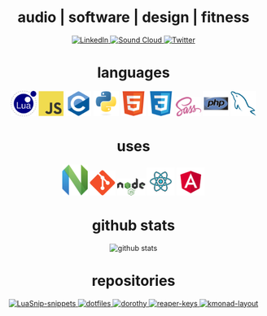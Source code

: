 <div align="center">
<h1 align="center">audio | software | design | fitness</h1>

<!-- TODO: readme center span svg -->
<!-- TODO: change font -->
<!-- TODO:  -->

<!-- how to custom badge:
https://dev.to/mlkrsrc/how-to-make-custom-badges-to-improve-your-markdown-documents-460k
https://www.makeuseof.com/badges-that-will-supercharge-your-github-repository/
-->

<!-- mollweide / moll.weide / mo.ll / moll.w -->
<!-- <div align="center"> -->
[ ![LinkedIn](https://img.shields.io/badge/linkedin-%230077B5.svg?style=for-the-badge&logo=linkedin&logoColor=white) ](https://www.linkedin.com/in/hjalmar-jakobsson-35912950/)
[ ![Sound Cloud](https://img.shields.io/badge/sound%20cloud-FF5500?style=for-the-badge&logo=soundcloud&logoColor=white) ](https://soundcloud.com/hjalmarjakobsson)
[ ![Twitter](https://img.shields.io/badge/molleweide-%231DA1F2.svg?style=for-the-badge&logo=Twitter&logoColor=white) ](https://twitter.com/molleweide)
<!-- </div> -->
<!-- cockos forum -->
<!-- ardour forum -->

<h1 align="center">languages</h1>

<p  alignt="center">
<span>
<img src = 'https://github.com/molleweide/molleweide/blob/molleweide/images/lua.svg' width='50'/> 
<img src = 'https://github.com/molleweide/molleweide/blob/molleweide/images/js.svg' width='50'/> 
<img src = 'https://github.com/molleweide/molleweide/blob/molleweide/images/c.svg' width='50'/> 
<img src = 'https://github.com/molleweide/molleweide/blob/molleweide/images/python.svg' height='50'/>  
<img src = 'https://github.com/molleweide/molleweide/blob/molleweide/images/html.svg' width='50'/> 
<img src = 'https://github.com/molleweide/molleweide/blob/molleweide/images/css.svg' width='50'/> 
<img src = 'https://github.com/molleweide/molleweide/blob/molleweide/images/sass.svg' width='50'/> 
<!-- TODO: haskell -->
<!-- <img src = 'https://github.com/molleweide/molleweide/blob/molleweide/images/bootstrap.svg' width='55'/>  -->
<!-- <img src = 'https://github.com/molleweide/molleweide/blob/molleweide/images/dart.svg' width='55'/>  -->
<img src = 'https://github.com/molleweide/molleweide/blob/molleweide/images/php.svg' width='50'/>
<img src = 'https://github.com/molleweide/molleweide/blob/molleweide/images/sql.svg' width='50'/> 
<!-- <img src = 'https://github.com/molleweide/molleweide/blob/molleweide/images/cpp.svg' width='50'/>  -->
</span>
</p>

<h1 align="center">uses</h1>

<p alignt="center">
<span>
<img src = 'https://github.com/molleweide/molleweide/blob/molleweide/images/nvim.svg' width='50'/> 
<!-- TODO: neorg -->
<img src = 'https://github.com/molleweide/molleweide/blob/molleweide/images/git.svg' width='50'/> 
<img src = 'https://github.com/molleweide/molleweide/blob/molleweide/images/nodejs.svg' width='55'/> 
<img src = 'https://github.com/molleweide/molleweide/blob/molleweide/images/react.svg' width='55'/>
<img src = 'https://github.com/molleweide/molleweide/blob/molleweide/images/angular.svg' width='55'/>
<!-- TODO: remix -->
<!-- TODO: kmonad -->
<!-- TODO: qmk -->
<!-- <img src = 'https://github.com/molleweide/molleweide/blob/molleweide/images/pycharm.svg' width='50'/>  -->
<!-- <img src = 'https://github.com/molleweide/molleweide/blob/molleweide/images/flutter-logo.svg' width='50'/>  -->
<!-- <img src = 'https://github.com/molleweide/molleweide/blob/molleweide/images/django.svg' height='50'/>  -->
<!-- <img src = 'https://github.com/molleweide/molleweide/blob/molleweide/images/flask.png' width='50'/>  -->
</span>
</p>

<!-- cockos reaper -->
<!-- qmk -->
<!-- kmonad -->
</span>

<!-- # uses

<span>
</span> -->

<!-- TODO: -->
<!-- # apps -->
<!-- pitch-machine -->

# github stats

![github stats](https://github-readme-stats.vercel.app/api?username=molleweide&show_icons=true&hide=[%22issues%22])

# repositories

<!-- dotfiles
wmx
rvim
kmonad_run
moll-snippets.nvim -->

<!-- dorothy -->
<!-- <details> -->
<!-- <summary>repositories..</summary> -->

<a href="https://github.com/molleweide/LuaSnip-snippets.nvim">
<img alt="LuaSnip-snippets" src="https://github-readme-stats.vercel.app/api/pin/?username=molleweide&repo=LuaSnip-snippets.nvim&show_owner=true" />
</a>

<a href="https://github.com/molleweide/dotfiles">
<img alt="dotfiles" src="https://github-readme-stats.vercel.app/api/pin/?username=molleweide&repo=dotfiles&show_owner=true" />
</a>

<a href="https://github.com/bevry/dorothy">
<img alt="dorothy" src="https://github-readme-stats.vercel.app/api/pin/?username=bevry&repo=dorothy&show_owner=true" />
</a>

<a href="https://github.com/molleweide/reaper-keys">
<img alt="reaper-keys" src="https://github-readme-stats.vercel.app/api/pin/?username=molleweide&repo=reaper-keys&show_owner=true" />
</a>

<a href="https://github.com/molleweide/kmonad-layout">
<img alt="kmonad-layout" src="https://github-readme-stats.vercel.app/api/pin/?username=molleweide&repo=kmonad-layout&show_owner=true" />
</a>



<!-- <a href="https://github.com/jaywcjlove/tsbb">
<img alt="tsbb" src="https://github-readme-stats.vercel.app/api/pin/?username=jaywcjlove&repo=tsbb" />
</a>
<a href="https://github.com/jaywcjlove/nginx-editor">
<img alt="nginx-editor" src="https://github-readme-stats.vercel.app/api/pin/?username=jaywcjlove&repo=nginx-editor" />
</a>
<a href="https://github.com/uiwjs/npm-unpkg">
<img alt="nginx-editor" src="https://github-readme-stats.vercel.app/api/pin/?username=uiwjs&repo=npm-unpkg" />
</a>
<a href="https://github.com/jaywcjlove/compile-less">
<img alt="compile-less" src="https://github-readme-stats.vercel.app/api/pin/?username=jaywcjlove&repo=compile-less" />
</a>
<a href="https://github.com/jaywcjlove/svgtofont">
<img alt="svgtofont" src="https://github-readme-stats.vercel.app/api/pin/?username=jaywcjlove&repo=svgtofont" />
</a>
<a href="https://github.com/jaywcjlove/mocker-api">
<img alt="mocker-api" src="https://github-readme-stats.vercel.app/api/pin/?username=jaywcjlove&repo=mocker-api" />
</a>
<a href="https://github.com/jaywcjlove/sgo">
<img alt="sgo" src="https://github-readme-stats.vercel.app/api/pin/?username=jaywcjlove&repo=sgo" />
</a>
<a href="https://github.com/uiwjs/react-native-alipay">
<img alt="@uiw/react-native-alipay" src="https://github-readme-stats.vercel.app/api/pin/?username=uiwjs&repo=react-native-alipay&show_owner=true" />
</a>
<a href="https://github.com/uiwjs/react-native-amap-geolocation">
<img alt="@uiw/react-native-amap-geolocation" src="https://github-readme-stats.vercel.app/api/pin/?username=uiwjs&repo=react-native-amap-geolocation&show_owner=true" />
</a>
<a href="https://github.com/uiwjs/react-baidu-map">
<img alt="@uiw/react-baidu-map" src="https://github-readme-stats.vercel.app/api/pin/?username=uiwjs&repo=react-baidu-map&show_owner=true" />
</a>
<a href="https://github.com/uiwjs/react-amap">
<img alt="@uiw/react-amap" src="https://github-readme-stats.vercel.app/api/pin/?username=uiwjs&repo=react-amap&show_owner=true" />
</a>
<a href="https://github.com/jaywcjlove/translater.js">
<img alt="translater.js" src="https://github-readme-stats.vercel.app/api/pin/?username=jaywcjlove&repo=translater.js" />
</a>
<a href="https://github.com/uiwjs/babel-plugin-transform-remove-imports">
<img alt="@uiw/babel-plugin-transform-remove-imports" src="https://github-readme-stats.vercel.app/api/pin/?username=uiwjs&repo=babel-plugin-transform-remove-imports&show_owner=true" />
</a>
<a href="https://github.com/uiwjs/react-md-editor">
<img alt="@uiw/react-md-editor" src="https://github-readme-stats.vercel.app/api/pin/?username=uiwjs&repo=react-md-editor&show_owner=true" />
</a>
<a href="https://github.com/uiwjs/province-city-china">
<img alt="province-city-china" src="https://github-readme-stats.vercel.app/api/pin/?username=uiwjs&repo=province-city-china&show_owner=true" />
</a>
<a href="https://github.com/jaywcjlove/store.js">
<img alt="store.js" src="https://github-readme-stats.vercel.app/api/pin/?username=jaywcjlove&repo=store.js" />
</a>
<a href="https://github.com/jaywcjlove/validator.js">
<img alt="validator.js" src="https://github-readme-stats.vercel.app/api/pin/?username=jaywcjlove&repo=validator.js" />
</a>
<a href="https://github.com/jaywcjlove/react-hotkeys">
<img alt="react-hotkeys" src="https://github-readme-stats.vercel.app/api/pin/?username=jaywcjlove&repo=react-hotkeys" />
</a>
<a href="https://github.com/jaywcjlove/docs">
<img alt="docs" src="https://github-readme-stats.vercel.app/api/pin/?username=jaywcjlove&repo=docs" />
</a>
<a href="https://github.com/jaywcjlove/nginx-tutorial">
<img alt="nginx-tutorial" src="https://github-readme-stats.vercel.app/api/pin/?username=jaywcjlove&repo=nginx-tutorial" />
</a>
<a href="https://github.com/jaywcjlove/mysql-tutorial">
<img alt="mysql-tutorial" src="https://github-readme-stats.vercel.app/api/pin/?username=jaywcjlove&repo=mysql-tutorial" />
</a>
<a href="https://github.com/jaywcjlove/dev-site">
<img alt="dev-site" src="https://github-readme-stats.vercel.app/api/pin/?username=jaywcjlove&repo=dev-site" />
</a>
<a href="https://github.com/jaywcjlove/awesome-uikit">
<img alt="awesome-uikit" src="https://github-readme-stats.vercel.app/api/pin/?username=jaywcjlove&repo=awesome-uikit" />
</a>
<a href="https://github.com/jaywcjlove/vim-web">
<img alt="vim-web" src="https://github-readme-stats.vercel.app/api/pin/?username=jaywcjlove&repo=vim-web" />
</a>
<a href="https://github.com/uiwjs/react-codemirror">
<img alt="@uiw/react-codemirror" src="https://github-readme-stats.vercel.app/api/pin/?username=uiwjs&repo=react-codemirror&show_owner=true" />
</a>

<a href="https://github.com/jaywcjlove/markdown-to-html-cli">
<img alt="markdown-to-html-cli" src="https://github-readme-stats.vercel.app/api/pin/?username=jaywcjlove&repo=markdown-to-html-cli&show_owner=true" />
</a>

<a href="https://github.com/jaywcjlove/coverage-badges-cli">
<img alt="coverage-badges-cli" src="https://github-readme-stats.vercel.app/api/pin/?username=jaywcjlove&repo=coverage-badges-cli&show_owner=true" />
</a>
<img src="https://profile-counter.glitch.me/jaywcjlove/count.svg" />
<img src="https://komarev.com/ghpvc/?username=jaywcjlove&color=green" /> -->

<!-- </details> -->
</div>

